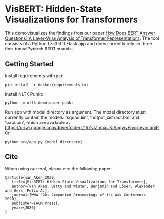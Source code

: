 # VisBERT: Hidden-State Visualizations for Transformers

This demo visualizes the findings from our paper [How Does BERT Answer Questions? A Layer-Wise Analysis of Transformer Representations](https://arxiv.org/abs/1909.04925).
The tool consists of a Python (>=3.6.1) Flask app and does currently rely on three fine-tuned Pytorch BERT models.

## Getting Started
Install requirements with pip:

`pip install -r docker/requirements.txt`

Install NLTK Punkt:

`python -m nltk.downloader punkt`

Run app with model directory as argument. The model directory must currently contain the models: 'squad.bin', 'hotpot_distract.bin' and 'babi.bin', which are available at https://drive.google.com/drive/folders/1RZvlZmhxiJKiAagwvE5vjmevmiqqjR0r:

`python src/app.py {model_directory}`


## Cite
When using our tool, please cite the following paper:
```
@article{van_Aken_2020,
   title={VisBERT: Hidden-State Visualizations for Transformers},
   author={van Aken, Betty and Winter, Benjamin and Löser, Alexander and Gers, Felix A.},
   journal={WWW '20: Companion Proceedings of the Web Conference 2020},
   publisher={ACM Press},
   year={2020}
}
```
